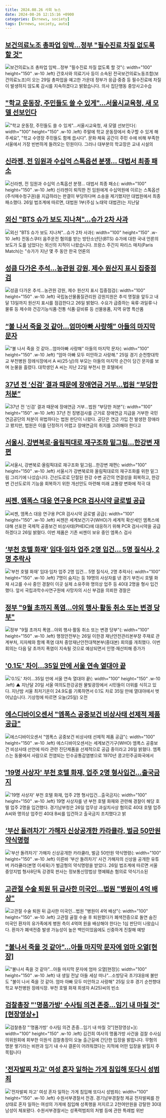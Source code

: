 ```yaml
---
title: 2024.08.26 사회 뉴스
date: 2024-08-26 12:15:16 +0900
categories: [krnews, society]
tags: [krnews, society, auto]
---
```

## [보건의료노조 총파업 임박…정부 "필수진료 차질 없도록 할 것"](https://n.news.naver.com/mnews/article/374/0000398809)

![보건의료노조 총파업 임박…정부 "필수진료 차질 없도록 할 것"](https://mimgnews.pstatic.net/image/origin/374/2024/08/25/398809.jpg?type=nf220_150){: width="100" height="150" .w-10 .left}
간호사와 의료기사 등이 소속된 전국보건의료노동조합(보건의료노조)이 오는 29일 총파업을 예고한 가운데 정부가 응급·중증 등 필수진료에 차질이 발생하지 않도록 감시를 지속하겠다고 밝혔습니다. 의사 집단행동 중앙사고수습

## ["학교 운동장, 주민들도 쓸 수 있게"…서울시교육청, 새 모델 선보인다](https://n.news.naver.com/mnews/article/003/0012747499)

!["학교 운동장, 주민들도 쓸 수 있게"…서울시교육청, 새 모델 선보인다](https://mimgnews.pstatic.net/image/origin/003/2024/08/26/12747499.jpg?type=nf220_150){: width="100" height="150" .w-10 .left}
주말에 학교 운동장에서 축구할 수 있게 해주세요", "학교 수영장 주민들도 함께 씁시다". 문화·체육 공간이 주민 수에 비해 부족한 서울에서 가장 빈번하게 들려오는 민원이다. 그러나 대부분의 학교장은 교내 시설의

## [신라젠, 전 임원과 수십억 스톡옵션 분쟁… 대법서 최종 패소](https://n.news.naver.com/mnews/article/023/0003854688)

![신라젠, 전 임원과 수십억 스톡옵션 분쟁… 대법서 최종 패소](https://mimgnews.pstatic.net/image/origin/023/2024/08/26/3854688.jpg?type=nf220_150){: width="100" height="150" .w-10 .left}
신라젠이 퇴직한 전 임원에게 수십억원에 이르는 스톡옵션(주식매수청구권)을 지급하라는 판결이 부당하다며 소송을 제기했지만 대법원에서 최종 패소했다. 26일 법조계에 따르면, 대법원 1부(주심 노태악 대법관)는 지난달

## [외신 "BTS 슈가 보도 지나쳐"...슈가 2차 사과](https://n.news.naver.com/mnews/article/057/0001837859)

![외신 "BTS 슈가 보도 지나쳐"...슈가 2차 사과](https://mimgnews.pstatic.net/image/origin/057/2024/08/26/1837859.jpg?type=nf220_150){: width="100" height="150" .w-10 .left}
전동스쿠터 음주운전 혐의를 받는 방탄소년단(BTS) 슈가에 대한 국내 언론의 보도가 도를 넘었다는 외신의 지적이 나왔습니다. 프랑스 주간지 파리스 매치(Paris Match)는 "슈가가 지난 몇 주 동안 한국 언론의

## [성큼 다가온 추석…농관원 강원, 제수 원산지 표시 집중점검](https://n.news.naver.com/mnews/article/001/0014892496)

![성큼 다가온 추석…농관원 강원, 제수 원산지 표시 집중점검](https://mimgnews.pstatic.net/image/origin/001/2024/08/26/14892496.jpg?type=nf220_150){: width="100" height="150" .w-10 .left}
국립농산물품질관리원 강원지원은 추석 명절을 앞두고 내달 13일까지 원산지 표시를 점검한다고 26일 밝혔다. 수요가 급증하는 육류·과일류·나물류 등 제수와 건강기능식품·전통 식품·갈비류 등 선물용품, 지역 유명 특산품

## [“불 나서 죽을 것 같아…엄마아빠 사랑해” 아들의 마지막 문자](https://n.news.naver.com/mnews/article/020/0003583726)

![“불 나서 죽을 것 같아…엄마아빠 사랑해” 아들의 마지막 문자](https://mimgnews.pstatic.net/image/origin/020/2024/08/26/3583726.jpg?type=nf220_150){: width="100" height="150" .w-10 .left}
“엄마 아빠 모두 미안하고 사랑해.” 25일 경기 순천향대학교 부천병원 장례식장에서 A 씨(25·남)의 부모는 아들의 마지막 순간이 담긴 문자를 보며 눈물을 흘렸다. 대학생인 A 씨는 지난 22일 부천시 한 호텔에서

## [37년 전 ‘신검’ 결과 때문에 장애연금 거부…법원 “부당한 처분”](https://n.news.naver.com/mnews/article/022/0003963048)

![37년 전 ‘신검’ 결과 때문에 장애연금 거부…법원 “부당한 처분”](https://mimgnews.pstatic.net/image/origin/022/2024/08/26/3963048.jpg?type=nf220_150){: width="100" height="150" .w-10 .left}
37년 전 징병검사를 근거로 장애연금 지급을 거부한 국민연금공단의 처분이 위법하다는 법원 판단이 나왔다. 공단은 연금 가입 전 발생한 장애라고 봤지만, 법원은 이를 단정하기 어렵고 장애연금의 취지를 고려해야 한다고

## [서울시, 강변북로·올림픽대로 재구조화 밑그림…한강변 재편](https://n.news.naver.com/mnews/article/056/0011787513)

![서울시, 강변북로·올림픽대로 재구조화 밑그림…한강변 재편](https://mimgnews.pstatic.net/image/origin/056/2024/08/26/11787513.jpg?type=nf220_150){: width="100" height="150" .w-10 .left}
서울시가 강변북로와 올림픽대로의 재구조화를 위한 밑그림 그리기에 나섰습니다. 간선도로로 단절된 한강 수변 공간의 연결성을 회복하고, 한강변 간선도로의 기능을 회복하기 위한 개선안도 마련해 미래 교통량 변화에 적극 대

## [씨젠, 엠폭스 대응 연구용 PCR 검사시약 글로벌 공급](https://n.news.naver.com/mnews/article/014/0005232360)

![씨젠, 엠폭스 대응 연구용 PCR 검사시약 글로벌 공급](https://mimgnews.pstatic.net/image/origin/014/2024/08/26/5232360.jpg?type=nf220_150){: width="100" height="150" .w-10 .left}
씨젠은 세계보건기구(WHO)가 세계적 확산세인 엠폭스에 대해 선포한 국제적 공중보건 비상사태(PHEIC)에 대응하기 위해 PCR 검사시약을 공급하겠다고 26일 밝혔다. 이번 제품은 기존 씨젠이 보유 중인 엠폭스 검사

## [‘부천 호텔 화재’ 임대·임차 업주 2명 입건… 5명 질식사, 2명 추락사](https://n.news.naver.com/mnews/article/022/0003963063)

![‘부천 호텔 화재’ 임대·임차 업주 2명 입건… 5명 질식사, 2명 추락사](https://mimgnews.pstatic.net/image/origin/022/2024/08/26/3963063.jpg?type=nf220_150){: width="100" height="150" .w-10 .left}
7명이 숨지는 등 19명의 사상자를 낸 경기 부천시 호텔 화재 사고를 수사 중인 경찰이 이곳 실제 소유주와 명의상 업주 등 40대 2명을 형사 입건했다. 앞서 국립과학수사연구원에 사망자의 시신 부검을 의뢰한 경찰은

## [정부 "9월 초까지 폭염…야외 행사·활동 취소 또는 변경 당부"](https://n.news.naver.com/mnews/article/421/0007749551)

![정부 "9월 초까지 폭염…야외 행사·활동 취소 또는 변경 당부"](https://mimgnews.pstatic.net/image/origin/421/2024/08/26/7749551.jpg?type=nf220_150){: width="100" height="150" .w-10 .left}
행정안전부는 26일 이한경 재난안전관리본부장 주재로 관계부처, 지자체와 함께 폭염 대처 중앙재난안전대책본부(중대본) 회의를 개최했다. 이번 회의는 다음 달 초까지 폭염이 지속될 것으로 예상되면서 인명·재산피해 증가가

## ['0.1도' 차이…35일 만에 서울 연속 열대야 끝](https://n.news.naver.com/mnews/article/055/0001184362)

!['0.1도' 차이…35일 만에 서울 연속 열대야 끝](https://mimgnews.pstatic.net/image/origin/055/2024/08/25/1184362.jpg?type=nf220_150){: width="100" height="150" .w-10 .left}
▲ 지난달 20일 서울 여의도한강공원 물빛광장에서 시민들이 더위를 식히고 있다. 지난밤 서울 최저기온이 24.9도를 기록하면서 0.1도 차로 35일 만에 열대야에서 벗어났습니다. 기상청에 따르면 오늘(25일) 오전

## [에스디바이오센서 "엠폭스 공중보건 비상사태 선제적 제품 공급"](https://n.news.naver.com/mnews/article/008/0005081222)

![에스디바이오센서 "엠폭스 공중보건 비상사태 선제적 제품 공급"](https://mimgnews.pstatic.net/image/origin/008/2024/08/26/5081222.jpg?type=nf220_150){: width="100" height="150" .w-10 .left}
에스디바이오센서는 세계보건기구(WHO) 엠폭스 공중보건 비상사태 선언에 따라 관련 진단제품을 선제적으로 공급 중이라고 26일 밝혔다. 엠폭스는 동물에서 사람으로 전염되는 인수공통감염병으로 1970년 콩고민주공화국에서

## ['19명 사상자' 부천 호텔 화재, 업주 2명 형사입건…출국금지](https://n.news.naver.com/mnews/article/008/0005081281)

!['19명 사상자' 부천 호텔 화재, 업주 2명 형사입건…출국금지](https://mimgnews.pstatic.net/image/origin/008/2024/08/26/5081281.jpg?type=nf220_150){: width="100" height="150" .w-10 .left}
19명 사상자를 낸 부천 호텔 화재와 관련해 경찰이 해당 호텔 업주 2명을 입건했다. 경기남부청은 26일 업무상 과실치사상 혐의로 40대 호텔 업주 A씨와 명의상 업주인 40대 B씨를 입건하고 출국금지 조치했다고 밝

## [‘부산 돌려차기’ 가해자 신상공개한 카라큘라, 벌금 50만원 약식명령](https://n.news.naver.com/mnews/article/277/0005463511)

![‘부산 돌려차기’ 가해자 신상공개한 카라큘라, 벌금 50만원 약식명령](https://mimgnews.pstatic.net/image/origin/277/2024/08/26/5463511.jpg?type=nf220_150){: width="100" height="150" .w-10 .left}
이른바 ‘부산 돌려차기’ 사건 가해자의 신상을 공개한 유튜버 카라큘라(본명 이세욱)가 벌금형의 약식명령을 받았다. 26일 법조계에 따르면 서울중앙지법 형사8단독 강경묵 판사는 정보통신망법상 명예훼손 혐의로 약식기소된

## [고관절 수술 퇴원 뒤 급사한 미국인…법원 "병원이 4억 배상"](https://n.news.naver.com/mnews/article/055/0001184507)

![고관절 수술 퇴원 뒤 급사한 미국인…법원 "병원이 4억 배상"](https://mimgnews.pstatic.net/image/origin/055/2024/08/26/1184507.jpg?type=nf220_150){: width="100" height="150" .w-10 .left}
고관절 골절 수술 후 퇴원했다가 폐색전증으로 돌연 숨진 미국인 환자의 유가족에게 병원 측이 4억여 원을 배상해야 한다는 1심 판단이 나왔습니다. 환자가 폐색전증 발생 가능성이 높은 백인이었음에도 신중하게 진찰해 예방

## ["불나서 죽을 것 같아"…아들 마지막 문자에 엄마 오열[현장]](https://n.news.naver.com/mnews/article/001/0014892014)

!["불나서 죽을 것 같아"…아들 마지막 문자에 엄마 오열[현장]](https://mimgnews.pstatic.net/image/origin/001/2024/08/25/14892014.jpg?type=nf220_150){: width="100" height="150" .w-10 .left}
내 생일 전날 아들 세상 떠나"…소방당국 초기대응에 불만도 "불이 나서 죽을 것 같아. 엄마 아빠 모두 미안하고 사랑해" 25일 오후 경기 순천향대학교 부천병원 장례식장. 부천 호텔 화재 희생자 A(25)씨의 빈소

## [검찰총장 "'명품가방' 수사팀 의견 존중...임기 내 마칠 것"[현장영상+]](https://n.news.naver.com/mnews/article/052/0002078712)

![검찰총장 "'명품가방' 수사팀 의견 존중...임기 내 마칠 것"[현장영상+]](https://mimgnews.pstatic.net/image/origin/052/2024/08/26/2078712.jpg?type=nf220_150){: width="100" height="150" .w-10 .left}
김건희 여사의 명품가방 사건을 검찰 수사심의위원회에 회부한 이원석 검찰총장이 오늘 출근길에 간단한 입장을 밝힙니다. 무혐의 명분 쌓기라는 비판과 임기 내 수사 결론이 어려워졌다는 지적에 어떤 입장을 밝힐지 주목됩니다

## ['전자발찌 차고' 여성 혼자 일하는 가게 침입해 또다시 성범죄](https://n.news.naver.com/mnews/article/666/0000050392)

!['전자발찌 차고' 여성 혼자 일하는 가게 침입해 또다시 성범죄](https://mimgnews.pstatic.net/image/origin/666/2024/08/26/50392.jpg?type=nf220_150){: width="100" height="150" .w-10 .left}
수원서부경찰서 전경. 경기남부경찰청 제공 전자발찌를 찬 상태로 혼자 일하는 여성의 가게에 침입해 성폭행을 저지르고 2천여만원을 강탈한 30대 남성이 체포됐다. 수원서부경찰서는 성폭력범죄의 처벌 등에 관한 특례법 위반

